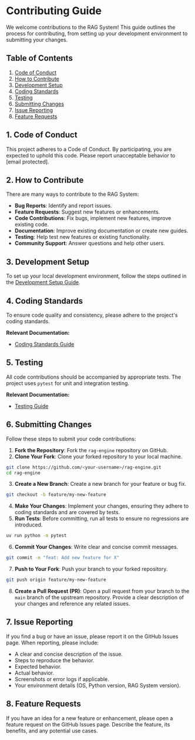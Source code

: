 # Contributing Guide

We welcome contributions to the RAG System! This guide outlines the process for contributing, from setting up your development environment to submitting your changes.

## Table of Contents

1.  [Code of Conduct](#code-of-conduct)
2.  [How to Contribute](#how-to-contribute)
3.  [Development Setup](#development-setup)
4.  [Coding Standards](#coding-standards)
5.  [Testing](#testing)
6.  [Submitting Changes](#submitting-changes)
7.  [Issue Reporting](#issue-reporting)
8.  [Feature Requests](#feature-requests)

## 1. Code of Conduct

This project adheres to a Code of Conduct. By participating, you are expected to uphold this code. Please report unacceptable behavior to [email protected].

## 2. How to Contribute

There are many ways to contribute to the RAG System:

*   **Bug Reports**: Identify and report issues.
*   **Feature Requests**: Suggest new features or enhancements.
*   **Code Contributions**: Fix bugs, implement new features, improve existing code.
*   **Documentation**: Improve existing documentation or create new guides.
*   **Testing**: Help test new features or existing functionality.
*   **Community Support**: Answer questions and help other users.

## 3. Development Setup

To set up your local development environment, follow the steps outlined in the [Development Setup Guide](development-setup.md).

## 4. Coding Standards

To ensure code quality and consistency, please adhere to the project's coding standards.

**Relevant Documentation:**
*   [Coding Standards Guide](coding-standards.md)

## 5. Testing

All code contributions should be accompanied by appropriate tests. The project uses `pytest` for unit and integration testing.

**Relevant Documentation:**
*   [Testing Guide](testing.md)

## 6. Submitting Changes

Follow these steps to submit your code contributions:

1.  **Fork the Repository**: Fork the `rag-engine` repository on GitHub.
2.  **Clone Your Fork**: Clone your forked repository to your local machine.
```bash
git clone https://github.com/<your-username>/rag-engine.git
cd rag-engine

```
3.  **Create a New Branch**: Create a new branch for your feature or bug fix.
```bash
git checkout -b feature/my-new-feature

```
4.  **Make Your Changes**: Implement your changes, ensuring they adhere to coding standards and are covered by tests.
5.  **Run Tests**: Before committing, run all tests to ensure no regressions are introduced.
```bash
uv run python -m pytest

```
6.  **Commit Your Changes**: Write clear and concise commit messages.
```bash
git commit -m "feat: Add new feature for X"

```
7.  **Push to Your Fork**: Push your branch to your forked repository.
```bash
git push origin feature/my-new-feature

```
8.  **Create a Pull Request (PR)**: Open a pull request from your branch to the `main` branch of the upstream repository. Provide a clear description of your changes and reference any related issues.

## 7. Issue Reporting

If you find a bug or have an issue, please report it on the GitHub Issues page. When reporting, please include:

*   A clear and concise description of the issue.
*   Steps to reproduce the behavior.
*   Expected behavior.
*   Actual behavior.
*   Screenshots or error logs if applicable.
*   Your environment details (OS, Python version, RAG System version).

## 8. Feature Requests

If you have an idea for a new feature or enhancement, please open a feature request on the GitHub Issues page. Describe the feature, its benefits, and any potential use cases.
